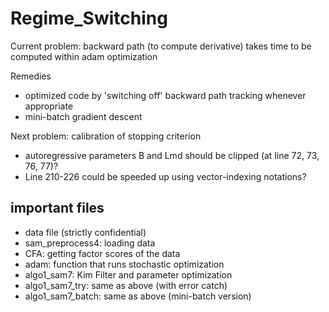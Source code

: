 # Regime_Switching

Current problem: backward path (to compute derivative) takes time to be computed within adam optimization

Remedies
- optimized code by 'switching off' backward path tracking whenever appropriate
- mini-batch gradient descent

Next problem: calibration of stopping criterion

- autoregressive parameters B and Lmd should be clipped (at line 72, 73, 76, 77)?
- Line 210-226 could be speeded up using vector-indexing notations?

## important files

- data file (strictly confidential)
- sam_preprocess4: loading data
- CFA: getting factor scores of the data
- adam: function that runs stochastic optimization
- algo1_sam7: Kim Filter and parameter optimization
- algo1_sam7_try: same as above (with error catch)
- algo1_sam7_batch: same as above (mini-batch version)
